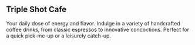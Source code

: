 ## Triple Shot Cafe

Your daily dose of energy and flavor. Indulge in a variety of handcrafted coffee drinks, from classic espressos to innovative concoctions. Perfect for a quick pick-me-up or a leisurely catch-up.
